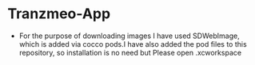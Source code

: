 # Tranzmeo-App

- For the purpose of downloading images I have used SDWebImage, which is added via cocco pods.I have also added the pod files to this repository, so installation is no need but Please open .xcworkspace 

